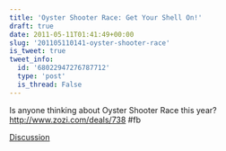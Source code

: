 ```yaml
---
title: 'Oyster Shooter Race: Get Your Shell On!'
draft: true
date: 2011-05-11T01:41:49+00:00
slug: '201105110141-oyster-shooter-race'
is_tweet: true
tweet_info:
  id: '68022947276787712'
  type: 'post'
  is_thread: False
---
```




Is anyone thinking about Oyster Shooter Race this year? http://www.zozi.com/deals/738 #fb

[Discussion](https://x.com/sytelus/status/68022947276787712)
